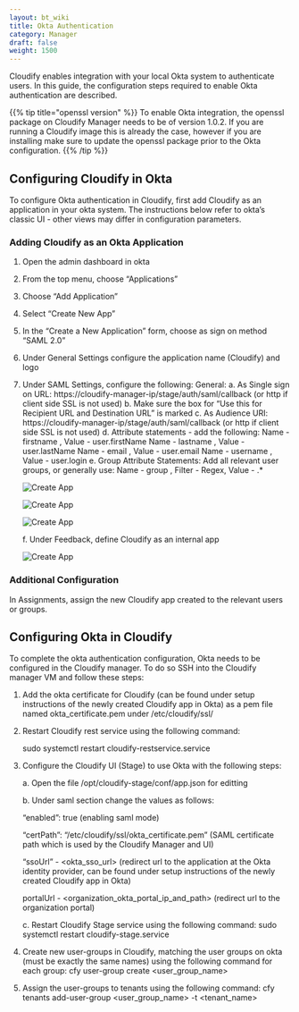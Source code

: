 ```yaml
---
layout: bt_wiki
title: Okta Authentication
category: Manager
draft: false
weight: 1500
---
```


Cloudify enables integration with your local Okta system to authenticate users. In this guide, the configuration steps required to enable Okta authentication are described.

{{% tip title="openssl version" %}}
To enable Okta integration, the openssl package on Cloudify Manager needs to be of version 1.0.2. If you are running a Cloudify image this is already the case, however if you are installing make sure to update the openssl package prior to the Okta configuration.
{{% /tip %}}

## Configuring Cloudify in Okta 
To configure Okta authentication in Cloudify, first add Cloudify as an application in your okta system. The instructions below refer to okta’s classic UI - other views may differ in configuration parameters.

### Adding Cloudify as an Okta Application
1. Open the admin dashboard in okta
2. From the top menu, choose “Applications”
3. Choose “Add Application”
4. Select “Create New App”
5. In the “Create a New Application” form, choose as sign on method “SAML 2.0”
6. Under General Settings configure the application name (Cloudify) and logo
7. Under SAML Settings, configure the following:
    General:
    a. As Single sign on URL: https://cloudify-manager-ip/stage/auth/saml/callback (or http if client side SSL is not used)
    b. Make sure the box for “Use this for Recipient URL and Destination URL” is marked
    c. As Audience URI: https://cloudify-manager-ip/stage/auth/saml/callback (or http if client side SSL is not used)
    d. Attribute statements - add the following:
    Name - firstname , Value - user.firstName
    Name - lastname , Value - user.lastName
    Name - email , Value - user.email
    Name - username , Value - user.login
    e. Group Attribute Statements:
    Add all relevant user groups, or generally use: 
    Name - group , Filter - Regex, Value - .*
    
    ![Create App]( /images/okta/okta1.png )

    ![Create App]( /images/okta/okta2.png )

    ![Create App]( /images/okta/okta3.png )
    
    f. Under Feedback, define Cloudify as an internal app
    
    ![Create App]( /images/okta/okta4.png )

### Additional Configuration
In Assignments, assign the new Cloudify app created to the relevant users or groups.

## Configuring Okta in Cloudify
To complete the okta authentication configuration, Okta needs to be configured in the Cloudify manager. 
To do so SSH into the Cloudify manager VM and follow these steps:

1. Add the okta certificate for Cloudify (can be found under setup instructions of the newly created Cloudify app in Okta) as a pem file named okta_certificate.pem under /etc/cloudify/ssl/ 

2. Restart Cloudify rest service using the following command:

	sudo systemctl restart cloudify-restservice.service
3. Configure the Cloudify UI (Stage) to use Okta with the following steps:

    a. Open the file /opt/cloudify-stage/conf/app.json for editting
    
    b. Under saml section change the values as follows:
    
    “enabled”: true (enabling saml mode)
    
    “certPath”: “/etc/cloudify/ssl/okta_certificate.pem” (SAML certificate path which is used by the Cloudify Manager and UI)
    
    “ssoUrl” - <okta_sso_url> (redirect url to the application at the Okta identity provider, can be found under setup instructions of the newly created Cloudify app in Okta)
    
    portalUrl - <organization_okta_portal_ip_and_path> (redirect url to the organization portal)
    
    c. Restart Cloudify Stage service using the following command:
    sudo systemctl restart cloudify-stage.service
    
4. Create new user-groups in Cloudify, matching the user groups on okta (must be exactly the same names) using the following command for each group:
	cfy user-group create <user_group_name>
5. Assign the user-groups to tenants using the following command:
	cfy tenants add-user-group <user_group_name> -t <tenant_name>

